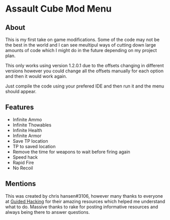 # Assault Cube Mod Menu

## About

This is my first take on game modifications. Some of the code may not be the best in the world and I can see meultipul ways of cutting down large amounts of code which I might do in the future depending on my project plan.

This only works using version 1.2.0.1 due to the offsets changing in different versions however you could change all the offsets manually for each option and then it would work again.

Just compile the code using your prefered IDE and then run it and the menu should appear.

## Features
- Infinite Ammo
- Infinite Thowables
- Infinite Health
- Infinite Armor
- Save TP location
- TP to saved location
- Remove the time for weapons to wait before firing again
- Speed hack
- Rapid Fire
- No Recoil

## Mentions
This was created by chris hansen#3106, however many thanks to everyone at [Guided Hacking](https://guidedhacking.com/) for their amazing resources which helped me understand what to do. Massive thanks to rake for posting informative resources and always being there to answer questions.

